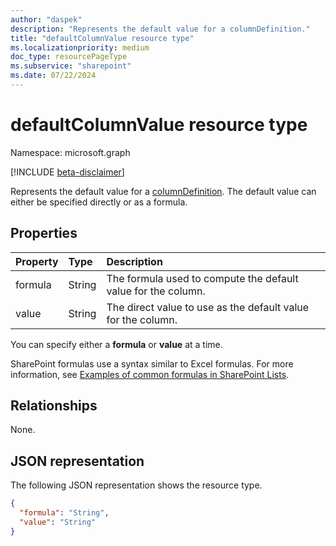 ```yaml
---
author: "daspek"
description: "Represents the default value for a columnDefinition."
title: "defaultColumnValue resource type"
ms.localizationpriority: medium
doc_type: resourcePageType
ms.subservice: "sharepoint"
ms.date: 07/22/2024
---
```


# defaultColumnValue resource type

Namespace: microsoft.graph

[!INCLUDE [beta-disclaimer](../../includes/beta-disclaimer.md)]

Represents the default value for a [columnDefinition](columndefinition.md). The default value can either be specified directly or as a formula.

## Properties

| Property    | Type   | Description                                                    |
| :---------- | :----- | :------------------------------------------------------------- |
| formula     | String | The formula used to compute the default value for the column.  |
| value       | String | The direct value to use as the default value for the column.   |

You can specify either a **formula** or **value** at a time.

SharePoint formulas use a syntax similar to Excel formulas. For more information, see [Examples of common formulas in SharePoint Lists](https://support.microsoft.com/office/examples-of-common-formulas-in-lists-d81f5f21-2b4e-45ce-b170-bf7ebf6988b3).

## Relationships
None.

## JSON representation

The following JSON representation shows the resource type.

<!-- { "blockType": "resource", "@type": "microsoft.graph.defaultColumnValue" } -->

```json
{
  "formula": "String",
  "value": "String"
}
```

<!--
{
  "type": "#page.annotation",
  "description": "",
  "keywords": "",
  "section": "documentation",
  "tocPath": "Resources/DefaultColumnValue",
  "suppressions": []
}
-->

